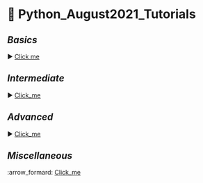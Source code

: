 # :notebook: Python_August2021_Tutorials

## _Basics_

:arrow_forward: [Click me](https://github.com/kumar1987an/Python_August2021_Tutorials/blob/main/Python_Basics_Session/Python_Basics_Part1.ipynb) <br/>

## _Intermediate_

:arrow_forward: [Click_me](https://github.com/kumar1987an/Python_August2021_Tutorials/blob/main/Python_Intermediate_Session/Python_Intermediate.ipynb)

## _Advanced_

:arrow_forward: [Click_me](https://github.com/kumar1987an/Python_August2021_Tutorials/blob/main/Python_Advanced_Session)

## _Miscellaneous_

:arrow_formard: [Click_me](https://github.com/kumar1987an/Python_August2021_Tutorials/blob/main/Python_Modules_Session)
